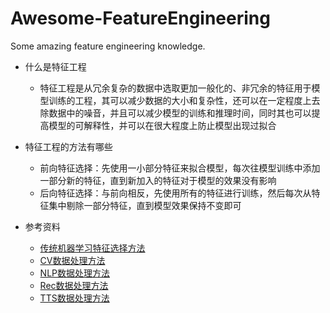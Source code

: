 # Awesome-FeatureEngineering
Some amazing feature engineering knowledge.

- 什么是特征工程
    - 特征工程是从冗余复杂的数据中选取更加一般化的、非冗余的特征用于模型训练的工程，其可以减少数据的大小和复杂性，还可以在一定程度上去除数据中的噪音，并且可以减少模型的训练和推理时间，同时其也可以提高模型的可解释性，并可以在很大程度上防止模型出现过拟合
    
- 特征工程的方法有哪些
    - 前向特征选择：先使用一小部分特征来拟合模型，每次往模型训练中添加一部分新的特征，直到新加入的特征对于模型的效果没有影响
    - 后向特征选择：与前向相反，先使用所有的特征进行训练，然后每次从特征集中剔除一部分特征，直到模型效果保持不变即可

- 参考资料
    - [传统机器学习特征选择方法](https://github.com/QinHsiu/Awesome-Feature-Engineering/blob/main/ml.md)
    - [CV数据处理方法](https://github.com/QinHsiu/Awesome-Feature-Engineering/blob/main/cv.md)
    - [NLP数据处理方法](https://github.com/QinHsiu/Awesome-Feature-Engineering/blob/main/nlp.md)
    - [Rec数据处理方法](https://github.com/QinHsiu/Awesome-Feature-Engineering/blob/main/rec.md)
    - [TTS数据处理方法](https://github.com/QinHsiu/Awesome-Feature-Engineering/blob/main/tts.md)
